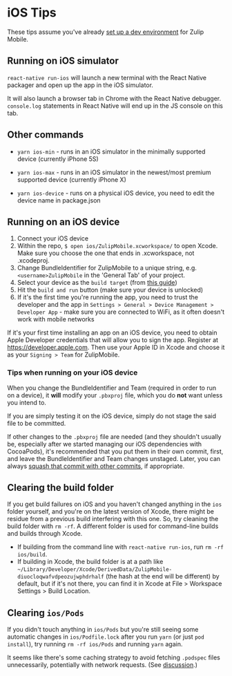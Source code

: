 # iOS Tips

These tips assume you've already [set up a dev
environment](build-run.md#main-steps) for Zulip Mobile.

## Running on iOS simulator
`react-native run-ios` will launch a new terminal with the React Native
packager and open up the app in the iOS simulator.

It will also launch a browser tab in Chrome with the React Native debugger.
`console.log` statements in React Native will end up in the JS console on
this tab.

## Other commands

* `yarn ios-min` - runs in an iOS simulator in the minimally supported device
(currently iPhone 5S)

* `yarn ios-max` - runs in an iOS simulator in the newest/most premium
supported device (currently iPhone X)

* `yarn ios-device` - runs on a physical iOS device, you need to edit the
device name in package.json

## Running on an iOS device
1. Connect your iOS device
2. Within the repo, `$ open ios/ZulipMobile.xcworkspace/` to open
   Xcode. Make sure you choose the one that ends in .xcworkspace,
   not .xcodeproj.
3. Change BundleIdentifier for ZulipMobile to a unique string, e.g.
   `<username>ZulipMobile` in the 'General Tab' of your project.
4. Select your device as the `build target` (from [this guide](https://reactnative.dev/docs/running-on-device))
5. Hit the `build and run` button (make sure your device is unlocked)
6. If it's the first time you're running the app, you need to trust the
developer and the app in `Settings > General > Device Management > Developer
App` - make sure you are connected to WiFi, as it often doesn't work with
mobile networks

If it's your first time installing an app on an iOS device, you need to
obtain Apple Developer credentials that will allow you to sign the app.
Register at https://developer.apple.com. Then use your Apple ID in Xcode
and choose it as your `Signing > Team` for ZulipMobile.

### Tips when running on your iOS device
When you change the BundleIdentifier and Team (required in order to run on a device),
it **will** modify your `.pbxproj` file, which you do **not** want unless you intend
to.

If you are simply testing it on the iOS device, simply do not stage
the said file to be committed.

If other changes to the `.pbxproj` file are needed (and they shouldn't
usually be, especially after we started managing our iOS dependencies
with CocoaPods), it's recommended that you put them in their own
commit, first, and leave the BundleIdentifier and Team changes
unstaged. Later, you can always [squash that commit with other
commits][fixing-commits], if appropriate.

[fixing-commits]: https://zulip.readthedocs.io/en/latest/git/fixing-commits.html

## Clearing the build folder

If you get build failures on iOS and you haven't changed anything in
the `ios` folder yourself, and you're on the latest version of Xcode,
there might be residue from a previous build interfering with this
one. So, try cleaning the build folder with `rm -rf`. A different
folder is used for command-line builds and builds through Xcode.
- If building from the command line with `react-native run-ios`, run
  `rm -rf ios/build`.
- If building in Xcode, the build folder is at a path like
  `~/Library/Developer/Xcode/DerivedData/ZulipMobile-diuocloqwafvdpeozujwphdrhalf`
  (the hash at the end will be different) by default, but if it's not
  there, you can find it in Xcode at File > Workspace Settings > Build
  Location.

## Clearing `ios/Pods`

If you didn't touch anything in `ios/Pods` but you're still seeing
some automatic changes in `ios/Podfile.lock` after you run `yarn` (or
just `pod install`), try running `rm -rf ios/Pods` and running `yarn`
again.

It seems like there's some caching strategy to avoid fetching
`.podspec` files unnecessarily, potentially with network requests.
(See
[discussion](https://chat.zulip.org/#narrow/stream/243-mobile-team/topic/.23M3548.20RN.20v0.2E60.2E0.20upgrade/near/896746).)
